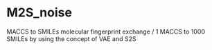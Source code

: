 # M2S_noise

MACCS to SMILEs molecular fingerprint exchange /
1 MACCS to 1000 SMILEs by using the concept of VAE and S2S
